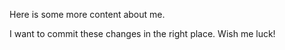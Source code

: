Here is some more content about me. 

I want to commit these changes in the right place. Wish me luck!